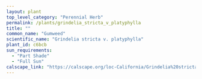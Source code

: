 ```yaml
---
layout: plant                                                              
top_level_category: "Perennial Herb"
permalink: /plants/grindelia_stricta_v_platyphylla
title: ""
common_name: "Gumweed"
scientific_name: "Grindelia stricta v. platyphylla"
plant_id: c6bcb
sun_requirements:
  - "Part Shade"
  - "Full Sun"
calscape_link: "https://calscape.org/loc-California/Grindelia%20stricta%20platyphylla(%20)"
---
```


